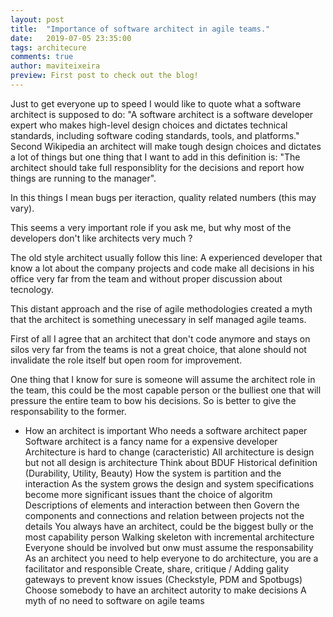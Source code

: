 ```yaml
---
layout: post
title:  "Importance of software architect in agile teams."
date:   2019-07-05 23:35:00
tags: architecure
comments: true
author: maviteixeira
preview: First post to check out the blog!
---
```


Just to get everyone up to speed I would like to quote what a software architect is supposed to do:
"A software architect is a software developer expert who makes high-level design choices and dictates technical standards, including software coding standards, tools, and platforms."
Second Wikipedia an architect will make tough design choices and dictates a lot of things but one thing that I want to add in this definition is: "The architect should take full responsiblity for the decisions and report how things are running to the manager".

In this things I mean bugs per iteraction, quality related numbers (this may vary).

This seems a very important role if you ask me, but why most of the developers don't like architects very much ?

The old style architect usually follow this line: A experienced developer that know a lot about the company projects and code make all decisions in his office very far from the team and without proper discussion about tecnology.

This distant approach and the rise of agile methodologies created a myth that the architect is something unecessary in self managed agile teams.



First of all I agree that an architect that don't code anymore and stays on silos very far from the teams is not a great choice, that alone should not invalidate the role itself but open room for improvement.

One thing that I know for sure is someone will assume the architect role in the team, this could be the most capable person or the bulliest one that will pressure the entire team to bow his decisions. So is better to give the responsability to the former.





- How an architect is important
        Who needs a software architect paper
        Software architect is a fancy name for a expensive developer
        Architecture is hard to change (caracteristic)
        All architecture is design but not all design is architecture
        Think about BDUF
        Historical definition (Durability, Utility, Beauty)
        How the system is partition and the interaction
        As the system grows the design and system specifications become more significant issues thant the choice of algoritm
        Descriptions of elements and interaction between then
        Govern the components and connections and relation between projects not the details
        You always have an architect, could be the biggest bully or the most capability person
        Walking skeleton with incremental architecture
        Everyone should be involved but onw must assume the responsability
        As an architect you need to help everyone to do architecture, you are a facilitator and responsible
        Create, share, critique / Adding gality gateways to prevent know issues (Checkstyle, PDM and Spotbugs)
        Choose somebody to have an architect autority to make decisions
        A myth of no need to software on agile teams